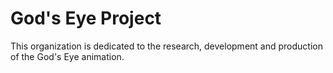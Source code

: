 # God's Eye Project

This organization is dedicated to the research, development and production of the God's Eye animation.

